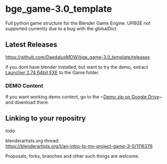 # bge_game-3.0_template  
Full python game structure for the Blender Game Engine. UPBGE not supported currently due to a bug with the globalDict.  

## Latest Releases  
https://github.com/DaedalusMDW/bge_game-3.0_template/releases  

if you dont have blender installed, but want to try the demo, extract [Launcher 2.74 64bit EXE](https://drive.google.com/open?id=1-M0wZVFYV8kEPJY8vmHdeshL-o5kiNxh) to the Game folder.  


### DEMO Content  
If you want working demo content, go to the ~[Demo zip on Google Drive]()~ and download there.  

## Linking to your repositry  
todo

blenderartists.org thread:  
https://blenderartists.org/t/an-intro-to-my-project-game-3-0/1116376  

Proposals, forks, branches and other such things are welcome.
